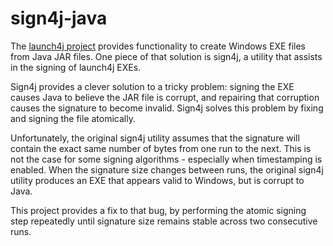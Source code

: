 # sign4j-java

The [launch4j project](https://launch4j.sourceforge.net/) provides
functionality to create Windows EXE files from Java JAR files. One
piece of that solution is sign4j, a utility that assists in the
signing of launch4j EXEs.

Sign4j provides a clever solution to a tricky problem: signing the EXE
causes Java to believe the JAR file is corrupt, and repairing that
corruption causes the signature to become invalid. Sign4j solves this
problem by fixing and signing the file atomically.

Unfortunately, the original sign4j utility assumes that the signature
will contain the exact same number of bytes from one run to the
next. This is not the case for some signing algorithms - especially
when timestamping is enabled. When the signature size changes between
runs, the original sign4j utility produces an EXE that appears valid
to Windows, but is corrupt to Java.

This project provides a fix to that bug, by performing the atomic
signing step repeatedly until signature size remains stable across two
consecutive runs.
